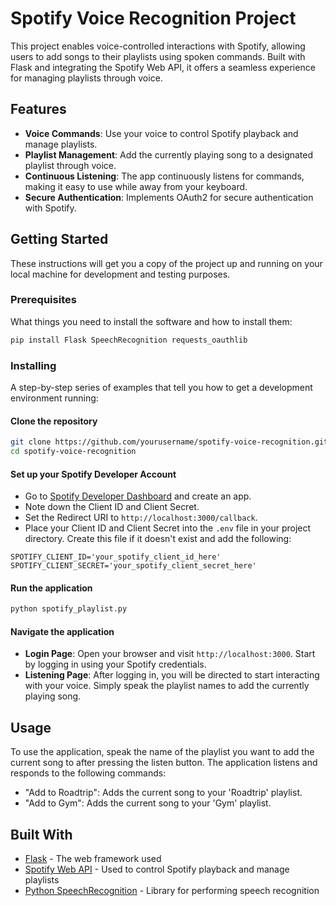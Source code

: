 
# Spotify Voice Recognition Project

This project enables voice-controlled interactions with Spotify, allowing users to add songs to their playlists using spoken commands. Built with Flask and integrating the Spotify Web API, it offers a seamless experience for managing playlists through voice.

## Features

- **Voice Commands**: Use your voice to control Spotify playback and manage playlists.
- **Playlist Management**: Add the currently playing song to a designated playlist through voice.
- **Continuous Listening**: The app continuously listens for commands, making it easy to use while away from your keyboard.
- **Secure Authentication**: Implements OAuth2 for secure authentication with Spotify.

## Getting Started

These instructions will get you a copy of the project up and running on your local machine for development and testing purposes.

### Prerequisites

What things you need to install the software and how to install them:

```bash
pip install Flask SpeechRecognition requests_oauthlib
```

### Installing

A step-by-step series of examples that tell you how to get a development environment running:

#### Clone the repository

```bash
git clone https://github.com/yourusername/spotify-voice-recognition.git
cd spotify-voice-recognition
```

#### Set up your Spotify Developer Account

- Go to [Spotify Developer Dashboard](https://developer.spotify.com/dashboard/) and create an app.
- Note down the Client ID and Client Secret.
- Set the Redirect URI to `http://localhost:3000/callback`.
- Place your Client ID and Client Secret into the `.env` file in your project directory. Create this file if it doesn't exist and add the following:

```plaintext
SPOTIFY_CLIENT_ID='your_spotify_client_id_here'
SPOTIFY_CLIENT_SECRET='your_spotify_client_secret_here'
```

#### Run the application

```bash
python spotify_playlist.py
```

#### Navigate the application

- **Login Page**: Open your browser and visit `http://localhost:3000`. Start by logging in using your Spotify credentials.
- **Listening Page**: After logging in, you will be directed to start interacting with your voice. Simply speak the playlist names to add the currently playing song.

## Usage

To use the application, speak the name of the playlist you want to add the current song to after pressing the listen button. The application listens and responds to the following commands:

- "Add to Roadtrip": Adds the current song to your 'Roadtrip' playlist.
- "Add to Gym": Adds the current song to your 'Gym' playlist.

## Built With

- [Flask](http://flask.pocoo.org/) - The web framework used
- [Spotify Web API](https://developer.spotify.com/documentation/web-api/) - Used to control Spotify playback and manage playlists
- [Python SpeechRecognition](https://pypi.org/project/SpeechRecognition/) - Library for performing speech recognition

